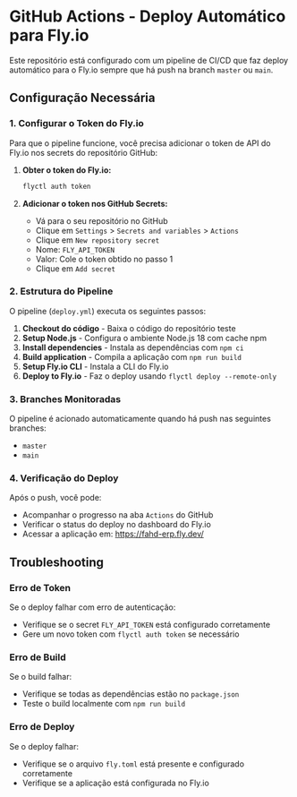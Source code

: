 # GitHub Actions - Deploy Automático para Fly.io

Este repositório está configurado com um pipeline de CI/CD que faz deploy automático para o Fly.io sempre que há push na branch `master` ou `main`.

## Configuração Necessária

### 1. Configurar o Token do Fly.io

Para que o pipeline funcione, você precisa adicionar o token de API do Fly.io nos secrets do repositório GitHub:

1. **Obter o token do Fly.io:**
   ```bash
   flyctl auth token
   ```

2. **Adicionar o token nos GitHub Secrets:**
   - Vá para o seu repositório no GitHub
   - Clique em `Settings` > `Secrets and variables` > `Actions`
   - Clique em `New repository secret`
   - Nome: `FLY_API_TOKEN`
   - Valor: Cole o token obtido no passo 1
   - Clique em `Add secret`

### 2. Estrutura do Pipeline

O pipeline (`deploy.yml`) executa os seguintes passos:

1. **Checkout do código** - Baixa o código do repositório teste
2. **Setup Node.js** - Configura o ambiente Node.js 18 com cache npm
3. **Install dependencies** - Instala as dependências com `npm ci`
4. **Build application** - Compila a aplicação com `npm run build`
5. **Setup Fly.io CLI** - Instala a CLI do Fly.io
6. **Deploy to Fly.io** - Faz o deploy usando `flyctl deploy --remote-only`

### 3. Branches Monitoradas

O pipeline é acionado automaticamente quando há push nas seguintes branches:
- `master`
- `main`

### 4. Verificação do Deploy

Após o push, você pode:
- Acompanhar o progresso na aba `Actions` do GitHub
- Verificar o status do deploy no dashboard do Fly.io
- Acessar a aplicação em: https://fahd-erp.fly.dev/

## Troubleshooting

### Erro de Token
Se o deploy falhar com erro de autenticação:
- Verifique se o secret `FLY_API_TOKEN` está configurado corretamente
- Gere um novo token com `flyctl auth token` se necessário

### Erro de Build
Se o build falhar:
- Verifique se todas as dependências estão no `package.json`
- Teste o build localmente com `npm run build`

### Erro de Deploy
Se o deploy falhar:
- Verifique se o arquivo `fly.toml` está presente e configurado corretamente
- Verifique se a aplicação está configurada no Fly.io